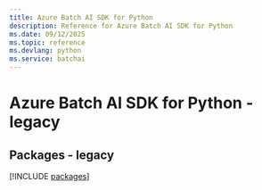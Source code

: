 ```yaml
---
title: Azure Batch AI SDK for Python
description: Reference for Azure Batch AI SDK for Python
ms.date: 09/12/2025
ms.topic: reference
ms.devlang: python
ms.service: batchai
---
```

# Azure Batch AI SDK for Python - legacy
## Packages - legacy
[!INCLUDE [packages](batch-ai-index.md)]